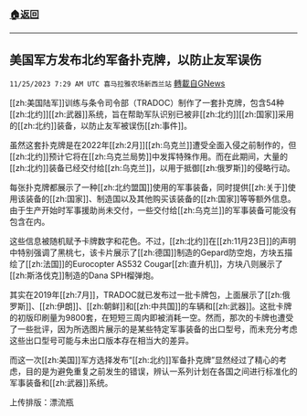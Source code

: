 ###  [:house:返回](README.md)
---


## 美国军方发布北约军备扑克牌，以防止友军误伤
`11/25/2023 7:29 AM UTC 喜马拉雅农场新西兰站` [轉載自GNews](https://gnews.org/articles/2035605)

[[zh:美国陆军]]训练与条令司令部（TRADOC）制作了一套扑克牌，包含54种[[zh:北约]][[zh:武器]]系统，旨在帮助军队识别已被非[[zh:北约]][[zh:国家]]采用的[[zh:北约]]装备，以防止友军被误伤[[zh:事件]]。

虽然这套扑克牌是在2022年[[zh:2月]][[zh:乌克兰]]遭受全面入侵之前制作的，但[[zh:北约]]预计它将在[[zh:乌克兰局势]]中发挥特殊作用。而在此期间，大量的[[zh:北约]]装备已经交付给[[zh:乌克兰]]，以用于抵御[[zh:俄罗斯]]的侵略行动。

每张扑克牌都展示了一种[[zh:北约盟国]]使用的军事装备，同时提供[[zh:关于]]使用该装备的[[zh:国家]]、制造国以及其他购买该装备的[[zh:国家]]等等额外信息。由于生产开始时军事援助尚未交付，一些交付给[[zh:乌克兰]]的军事装备可能没有包含在内。

这些信息被随机赋予卡牌数字和花色。不过，[[zh:北约]]在[[zh:11月23日]]的声明中特别强调了黑桃七，该卡片展示了[[zh:德国]]制造的Gepard防空炮，方块五描绘了[[zh:法国]]的Eurocopter AS532 Cougar[[zh:直升机]]，方块八则展示了[[zh:斯洛伐克]]制造的Dana SPH榴弹炮。

其实在2019年[[zh:7月]]，TRADOC就已发布过一批卡牌包，上面展示了[[zh:俄罗斯]]、[[zh:伊朗]]、[[zh:朝鲜]]和[[zh:中共国]]的车辆和[[zh:武器]]。这批卡牌的初版印刷量为9800套，在短短三周内即被消耗一空。然而，那次的卡牌也遭受了一些批评，因为所选图片展示的是某些特定军事装备的出口型号，而未充分考虑这些出口型号可能与未出口版本存在相当大的差异。

而这一次[[zh:美国]]军方选择发布“[[zh:北约]]军备扑克牌”显然经过了精心的考虑，目的是为避免重复之前发生的错误，辨认一系列计划在各国之间进行标准化的军事装备和[[zh:武器]]系统。

上传排版：漂流瓶
